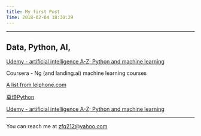 ```yaml
---
title: My first Post
Time: 2018-02-04 18:30:29
---
```


---
## Data, Python, AI, 

[Udemy - artificial intelligence A-Z; Python and machine learning](https://www.udemy.com/home/my-courses/learning/)


Coursera - Ng (and landing.ai) machine learning courses


[A list from leiphone.com](https://www.leiphone.com/news/201801/pM48Ekleds2b6j5i.html)


[莫烦Python](https://morvanzhou.github.io/)

[Udemy - artificial intelligence A-Z; Python and machine learning](https://www.udemy.com/home/my-courses/learning/)


---
You can reach me at zfq212@yahoo.com
